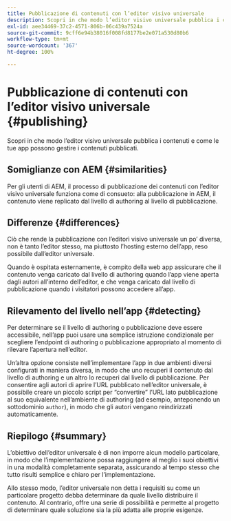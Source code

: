 ```yaml
---
title: Pubblicazione di contenuti con l’editor visivo universale
description: Scopri in che modo l’editor visivo universale pubblica i contenuti e come le tue app possono gestire i contenuti pubblicati.
exl-id: aee34469-37c2-4571-806b-06c439a7524a
source-git-commit: 9cff6e94b38016f008fd8177be2e071a530d80b6
workflow-type: tm+mt
source-wordcount: '367'
ht-degree: 100%

---
```


# Pubblicazione di contenuti con l’editor visivo universale {#publishing}

Scopri in che modo l’editor visivo universale pubblica i contenuti e come le tue app possono gestire i contenuti pubblicati.

## Somiglianze con AEM {#similarities}

Per gli utenti di AEM, il processo di pubblicazione dei contenuti con l’editor visivo universale funziona come di consueto: alla pubblicazione in AEM, il contenuto viene replicato dal livello di authoring al livello di pubblicazione.

## Differenze {#differences}

Ciò che rende la pubblicazione con l’editorì visivo universale un po’ diversa, non è tanto l’editor stesso, ma piuttosto l’hosting esterno dell’app, reso possibile dall’editor universale.

Quando è ospitata esternamente, è compito della web app assicurare che il contenuto venga caricato dal livello di authoring quando l’app viene aperta dagli autori all’interno dell’editor, e che venga caricato dal livello di pubblicazione quando i visitatori possono accedere all’app.

## Rilevamento del livello nell’app {#detecting}

Per determinare se il livello di authoring o pubblicazione deve essere accessibile, nell’app puoi usare una semplice istruzione condizionale per scegliere l’endpoint di authoring o pubblicazione appropriato al momento di rilevare l’apertura nell’editor.

Un’altra opzione consiste nell’implementare l’app in due ambienti diversi configurati in maniera diversa, in modo che uno recuperi il contenuto dal livello di authoring e un altro lo recuperi dal livello di pubblicazione. Per consentire agli autori di aprire l’URL pubblicato nell’editor universale, è possibile creare un piccolo script per “convertire” l’URL lato pubblicazione al suo equivalente nell’ambiente di authoring (ad esempio, anteponendo un sottodominio `author`), in modo che gli autori vengano reindirizzati automaticamente.

## Riepilogo {#summary}

L’obiettivo dell’editor universale è di non imporre alcun modello particolare, in modo che l’implementazione possa raggiungere al meglio i suoi obiettivi in una modalità completamente separata, assicurando al tempo stesso che tutto risulti semplice e chiaro per l’implementazione.

Allo stesso modo, l’editor universale non detta i requisiti su come un particolare progetto debba determinare da quale livello distribuire il contenuto. Al contrario, offre una serie di possibilità e permette al progetto di determinare quale soluzione sia la più adatta alle proprie esigenze.
